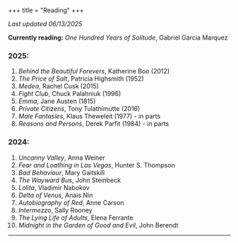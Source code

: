 +++
title = "Reading"
+++



*Last updated 06/13/2025*

**Currently reading:** *One Hundred Years of Solitude*, Gabriel Garcia Marquez

### 2025:
1. *Behind the Beautiful Forevers*, Katherine Boo (2012)
2. *The Price of Salt*, Patricia Highsmith (1952)
3. *Medea*, Rachel Cusk (2015)
4. *Fight Club*, Chuck Palahniuk (1996)
5. *Emma*, Jane Austen (1815)
6. *Private Citizens*, Tony Tulathimutte (2016)
7. *Male Fantasies*, Klaus Theweleit (1977) - in parts
8. *Reasons and Persons*, Derek Parfit (1984) - in parts

### 2024:
1. *Uncanny Valley*, Anna Weiner
2. *Fear and Loathing in Las Vegas*, Hunter S. Thompson
3. *Bad Behaviour*, Mary Gaitskill 
4. *The Wayward Bus*, John Steinbeck
5. *Lolita*, Vladimir Nabokov
6. *Delta of Venus*, Anais Nin
7. *Autobiography of Red*, Anne Carson
8. *Intermezzo*, Sally Rooney
9. *The Lying Life of Adults*, Elena Ferrante
10. *Midnight in the Garden of Good and Evil*, John Berendt

---
